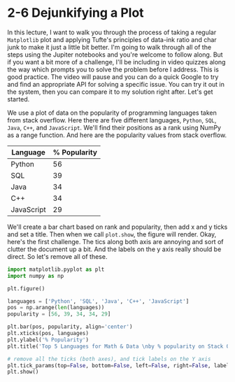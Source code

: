# 2-6 Dejunkifying a Plot

In this lecture, I want to walk you through the process of taking a regular `Matplotlib` plot and applying Tufte's principles of data-ink ratio and char junk to make it just a little bit better. I'm going to walk through all of the steps using the Jupiter notebooks and you're welcome to follow along. But if you want a bit more of a challenge, I'll be including in video quizzes along the way which prompts you to solve the problem before I address. This is good practice. The video will pause and you can do a quick Google to try and find an appropriate API for solving a specific issue. You can try it out in the system, then you can compare it to my solution right after. Let's get started.

We use a plot of data on the popularity of programming languages taken from stack overflow. Here there are five different languages, `Python`, `SQL`,  `Java`, `C++`, and `JavaScript`. We'll find their positions as a rank using NumPy as a range function. And here are the popularity values from stack overflow.

| Language   | % Popularity |
| ---------- | ------------ |
| Python     | 56           |
| SQL        | 39           |
| Java       | 34           |
| C++        | 34           |
| JavaScript | 29           |

We'll create a bar chart based on rank and popularity, then add x and y ticks and set a title. Then when we call `plot.show`, the figure will render. Okay, here's the first challenge. The tics along both axis are annoying and sort of clutter the document up a bit. And the labels on the y axis really should be direct. So let's remove all of these.

```python
import matplotlib.pyplot as plt
import numpy as np

plt.figure()

languages = ['Python', 'SQL', 'Java', 'C++', 'JavaScript']
pos = np.arange(len(languages))
popularity = [56, 39, 34, 34, 29]

plt.bar(pos, popularity, align='center')
plt.xticks(pos, languages)
plt.ylabel('% Popularity')
plt.title('Top 5 Languages for Math & Data \nby % popularity on Stack Overflow', alpha=0.8)

# remove all the ticks (both axes), and tick labels on the Y axis
plt.tick_params(top=False, bottom=False, left=False, right=False, labelleft=False, labelbottom=True)
plt.show()
```

